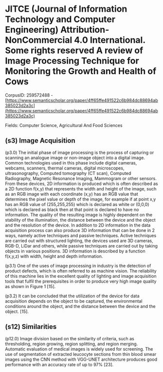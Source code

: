 # JITCE (Journal of Information Technology and Computer Engineering) Attribution-NonCommercial 4.0 International. Some rights reserved A review of Image Processing Technique for Monitoring the Growth and Health of Cows

CorpusID: 259572488 - [https://www.semanticscholar.org/paper/4ff65ffe491522c6b984dc88694ab385023d2a3c](https://www.semanticscholar.org/paper/4ff65ffe491522c6b984dc88694ab385023d2a3c)

Fields: Computer Science, Agricultural And Food Sciences

## (s3) Image Acquisition
(p3.0) The initial phase of image processing is the process of capturing or scanning an analogue image or non-image object into a digital image. Common technologies used in this phase include digital cameras, webcams, scanners, thermal cameras, digital microscopes, ultrasonography, Computed tomography (CT scan), Computed Radiography, Magnetic Resonance Imaging, Mammogram or other sensors. From these devices, 2D information is produced which is often described as a 2D function f(x,y) that represents the width and height of the image, such as an RGB image with each coordinate (x,y) has an RGB value that determines the pixel value or depth of the image, for example if at point x,y has an RGB value of (255,255,255) which is declared as white or (0,0,0) which is declared as black then at that point is declared to have no information. The quality of the resulting image is highly dependent on the stability of the illumination, the distance between the device and the object and the resolution of the device. In addition to 2D information in the data acquisition process can also produce 3D information that can be done in 2 ways, namely active techniques and passive techniques. Active techniques are carried out with structured lighting, the devices used are 3D cameras, RGB-D, LiDar and others, while passive techniques are carried out by taking objects in various positions. 3D information is described by a function f(x,y,z) with width, height and depth information.

(p3.1) One of the uses of image processing in industry is the detection of product defects, which is often referred to as machine vision. The reliability of this machine lies in the excellent quality of lighting and image acquisition tools that fulfil the prerequisites in order to produce very high image quality as shown in Figure 1 [15].

(p3.2) It can be concluded that the utilization of the device for data acquisition depends on the object to be captured, the environmental conditions around the object, and the distance between the device and the object.  [15].
## (s12) Similarities
(p12.0) Image division based on the similarity of criteria, such as thresholding, region growing, region splitting, and region merging. Automatic evaluation of medical images is widely used for screening. The use of segmentation of extracted leucocyte sections from thin blood smear images using the CNN method with VGG-UNET architecture produces good performance with an accuracy rate of up to 97% [23].
